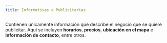 ```yaml
---
title: Informativas o Publicitarias
---
```


Contienen únicamente información que describe el negocio que se quiere publicitar. Aquí se incluyen **horarios**, **precios**, **ubicación en el mapa** e **información de contacto**, entre otros.
